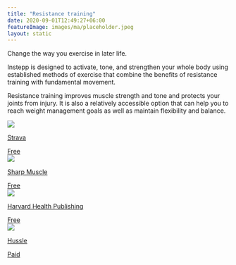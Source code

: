 ```yaml
---
title: "Resistance training"
date: 2020-09-01T12:49:27+06:00
featureImage: images/ma/placeholder.jpeg
layout: static
---
```


Change the way you exercise in later life.

Instepp is designed to activate, tone, and strengthen your whole body using established methods of exercise that combine the benefits of resistance training with fundamental movement.

Resistance training improves muscle strength and tone and protects your joints from injury. It is also a relatively accessible option that can help you to reach weight management goals as well as maintain flexibility and balance.

<a class="ma-link" href="https://www.strava.com/"><div class="ma-card ma-card-Health"><div class="ma-icon"><img src ="/images/Icon-check - health - opacity.svg"/></div><div class="ma-name"><p>Strava</p></div><div class="ma-paid-text"><span>Free</span></div></div></a><a class="ma-link" href="https://www.sharpmuscle.com/fitness/resistance-training-strength-training/"><div class="ma-card ma-card-Health"><div class="ma-icon"><img src ="/images/Icon-check - health - opacity.svg"/></div><div class="ma-name"><p>Sharp Muscle</p></div><div class="ma-paid-text"><span>Free</span></div></div></a><a class="ma-link" href="https://www.health.harvard.edu/exercise-and-fitness/strength-and-power-training-for-all-ages"><div class="ma-card ma-card-Health"><div class="ma-icon"><img src ="/images/Icon-check - health - opacity.svg"/></div><div class="ma-name"><p>Harvard Health Publishing</p></div><div class="ma-paid-text"><span>Free</span></div></div></a><a class="ma-link" href="https://www.awin1.com/cread.php?awinmid=3422&awinaffid=1198638&ued=https%3A%2F%2Fwww.hussle.com%2F"><div class="ma-card ma-card-Health"><div class="ma-icon"><img src ="/images/Icon-pound - health - opacity.svg"/></div><div class="ma-name"><p>Hussle</p></div><div class="ma-paid-text"><span>Paid</span></div></div></a>  

<br/><br/>






